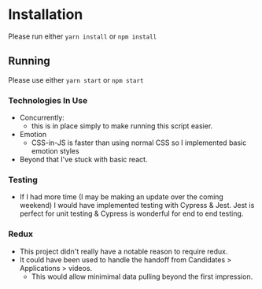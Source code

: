 # Installation

Please run either `yarn install` or `npm install`

## Running

Please use either `yarn start` or `npm start`

### Technologies In Use
- Concurrently:
    - this is in place simply to make running this script easier.
- Emotion
    - CSS-in-JS is faster than using normal CSS so I implemented basic emotion styles
- Beyond that I've stuck with basic react.

### Testing
- If I had more time (I may be making an update over the coming weekend) I would have implemented testing with Cypress & Jest. Jest is perfect for unit testing & Cypress is wonderful for end to end testing.

### Redux
- This project didn't really have a notable reason to require redux.
- It could have been used to handle the handoff from Candidates > Applications > videos. 
    - This would allow minimimal data pulling beyond the first impression.